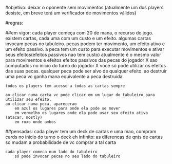 #objetivo:
    deixar o oponente sem movimentos
    (atualmente um dos players desiste, em breve terá um verificador de movimentos válidos)

#regras:

##em vigor:
    cada player começa com 20 de mana, o recurso do jogo.
    existem cartas, cada uma com um custo e um efeito.
    algumas cartas invocam pecas no tabuleiro.
    pecas podem ter movimento, um efeito ativo e um efeito passivo.
    a peca tem um custo para executar movimentos e ativar seus efeitos(efeitos passivos nao tem custo) atualmente é o mesmo valor para movimentos e efeitos
    efeitos passivos das pecas do jogador X sao computados no inicio do turno do jogador X
    voce só pode utilizar os efeitos das suas pecas.
    qualquer peca pode ser alvo de qualquer efeito.
    ao destruir uma peca vc ganha mana equivalente a peca destruida.

    todos os players tem acesso a todas as cartas sempre

    ao clicar numa carta vc pode clicar em um lugar do tabuleiro para utilizar seu efeito.
    ao clicar numa peca, aparecerao
        em azul os lugares para onde ela pode se mover
        em vermelho os lugares onde ela pode usar seu efeito ativo (atacar, mostly)
        em roxo onde ambos



##pensadas:
    cada player tem um deck de cartas e uma mao, compram cards no inicio do turno
        o deck eh infinito:
            as diferencas de qnts de cartas so mudam a probabilidade de vc comprar a tal carta

    cada player comeca num lado do tabuleiro
        só pode invocar pecas no seu lado do tabuleiro
